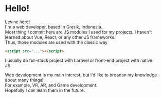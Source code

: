 # Hello!
Levine here!  
I'm a web developer, based in Gresik, Indonesia.  
Most thing I commit here are JS modules I used for my projects.
I haven't learned about Vue, React, or any other JS frameworks.  
Thus, those modules are used with the classic way
```html
<script src="..."></script>
```
I usually do full-stack project with Laravel or front-end project with native JS.

Web development is my main interest, but I'd like to broaden my knowledge about many things!  
For example, VR, AR, and Game development.  
Hopefully I can learn them in the future.
